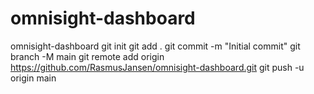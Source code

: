 # omnisight-dashboard
omnisight-dashboard
git init
git add .
git commit -m "Initial commit"
git branch -M main
git remote add origin https://github.com/RasmusJansen/omnisight-dashboard.git
git push -u origin main
